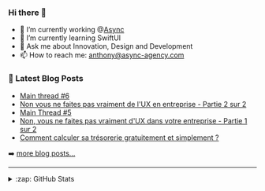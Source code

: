 ### Hi there 👋

<!--
**Akhu/Akhu** is a ✨ _special_ ✨ repository because its `README.md` (this file) appears on your GitHub profile.
-->
- 🔭 I’m currently working @[Async](https://async-agency.com) 
- 🌱 I’m currently learning SwiftUI
- 💬 Ask me about Innovation, Design and Development
- 📫 How to reach me: anthony@async-agency.com 

### 📕 Latest Blog Posts

<!-- BLOG-POST-LIST:START -->
- [Main thread #6](https://blog.async-agency.com/main-thread-6/)
- [Non vous ne faites pas vraiment de l'UX en entreprise - Partie 2 sur 2](https://blog.async-agency.com/non-vous-ne-faites-pas-vraiment-de-lux-en-entreprise-partie-2-sur-2/)
- [Main Thread #5](https://blog.async-agency.com/main-thread-5/)
- [Non, vous ne faites pas vraiment d'UX dans votre entreprise - Partie 1 sur 2](https://blog.async-agency.com/non-vous-ne-faites-pas-vraiment-dux-dans-votre-entreprise/)
- [Comment calculer sa trésorerie gratuitement et simplement ?](https://blog.async-agency.com/un-outil-de-suivi-de-tresorerie-simple-et-gratuit/)
<!-- BLOG-POST-LIST:END -->

➡️ [more blog posts...](https://blog.async-agency.com)

---

<details>
  <summary>:zap: GitHub Stats</summary>

  <img align="left" alt="Anthony's GitHub Stats" src="https://github-readme-stats.codestackr.vercel.app/api?username=Akhu&show_icons=true&hide_border=true" />

</details>


[website]: https://async-agency.com
[blog]: https://blog.async-agency.com
[twitter]: https://twitter.com/anthokhun
[linkedin]: https://www.linkedin.com/in/anthodacruz/
